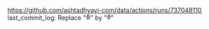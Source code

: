 https://github.com/ashtadhyayi-com/data/actions/runs/737048110
last_commit_log: Replace "रूँ" by "रुँ"